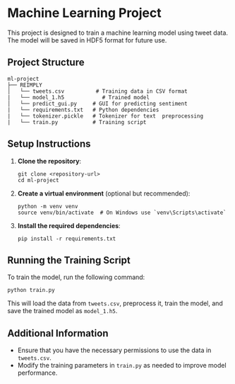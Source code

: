 # Machine Learning Project

This project is designed to train a machine learning model using tweet data. The model will be saved in HDF5 format for future use.

## Project Structure

```
ml-project
├── REIMPLY
│   └── tweets.csv          # Training data in CSV format
|   └── model_1.h5            # Trained model
│   └── predict_gui.py     # GUI for predicting sentiment
|   └── requirements.txt   # Python dependencies
|   └── tokenizer.pickle   # Tokenizer for text  preprocessing
|   └── train.py           # Training script
```

## Setup Instructions

1. **Clone the repository**:
   ```
   git clone <repository-url>
   cd ml-project
   ```

2. **Create a virtual environment** (optional but recommended):
   ```
   python -m venv venv
   source venv/bin/activate  # On Windows use `venv\Scripts\activate`
   ```

3. **Install the required dependencies**:
   ```
   pip install -r requirements.txt
   ```

## Running the Training Script

To train the model, run the following command:

```
python train.py
```

This will load the data from `tweets.csv`, preprocess it, train the model, and save the trained model as `model_1.h5`.

## Additional Information

- Ensure that you have the necessary permissions to use the data in `tweets.csv`.
- Modify the training parameters in `train.py` as needed to improve model performance.